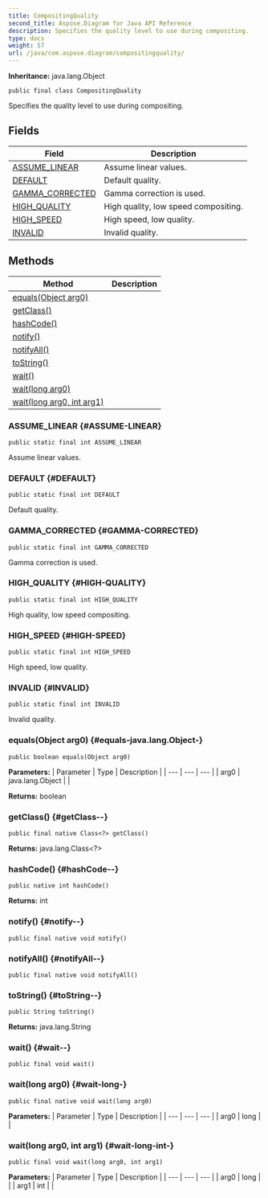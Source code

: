 ```yaml
---
title: CompositingQuality
second_title: Aspose.Diagram for Java API Reference
description: Specifies the quality level to use during compositing.
type: docs
weight: 57
url: /java/com.aspose.diagram/compositingquality/
---
```


**Inheritance:**
java.lang.Object
```
public final class CompositingQuality
```

Specifies the quality level to use during compositing.
## Fields

| Field | Description |
| --- | --- |
| [ASSUME_LINEAR](#ASSUME-LINEAR) | Assume linear values. |
| [DEFAULT](#DEFAULT) | Default quality. |
| [GAMMA_CORRECTED](#GAMMA-CORRECTED) | Gamma correction is used. |
| [HIGH_QUALITY](#HIGH-QUALITY) | High quality, low speed compositing. |
| [HIGH_SPEED](#HIGH-SPEED) | High speed, low quality. |
| [INVALID](#INVALID) | Invalid quality. |
## Methods

| Method | Description |
| --- | --- |
| [equals(Object arg0)](#equals-java.lang.Object-) |  |
| [getClass()](#getClass--) |  |
| [hashCode()](#hashCode--) |  |
| [notify()](#notify--) |  |
| [notifyAll()](#notifyAll--) |  |
| [toString()](#toString--) |  |
| [wait()](#wait--) |  |
| [wait(long arg0)](#wait-long-) |  |
| [wait(long arg0, int arg1)](#wait-long-int-) |  |
### ASSUME_LINEAR {#ASSUME-LINEAR}
```
public static final int ASSUME_LINEAR
```


Assume linear values.

### DEFAULT {#DEFAULT}
```
public static final int DEFAULT
```


Default quality.

### GAMMA_CORRECTED {#GAMMA-CORRECTED}
```
public static final int GAMMA_CORRECTED
```


Gamma correction is used.

### HIGH_QUALITY {#HIGH-QUALITY}
```
public static final int HIGH_QUALITY
```


High quality, low speed compositing.

### HIGH_SPEED {#HIGH-SPEED}
```
public static final int HIGH_SPEED
```


High speed, low quality.

### INVALID {#INVALID}
```
public static final int INVALID
```


Invalid quality.

### equals(Object arg0) {#equals-java.lang.Object-}
```
public boolean equals(Object arg0)
```




**Parameters:**
| Parameter | Type | Description |
| --- | --- | --- |
| arg0 | java.lang.Object |  |

**Returns:**
boolean
### getClass() {#getClass--}
```
public final native Class<?> getClass()
```




**Returns:**
java.lang.Class<?>
### hashCode() {#hashCode--}
```
public native int hashCode()
```




**Returns:**
int
### notify() {#notify--}
```
public final native void notify()
```




### notifyAll() {#notifyAll--}
```
public final native void notifyAll()
```




### toString() {#toString--}
```
public String toString()
```




**Returns:**
java.lang.String
### wait() {#wait--}
```
public final void wait()
```




### wait(long arg0) {#wait-long-}
```
public final native void wait(long arg0)
```




**Parameters:**
| Parameter | Type | Description |
| --- | --- | --- |
| arg0 | long |  |

### wait(long arg0, int arg1) {#wait-long-int-}
```
public final void wait(long arg0, int arg1)
```




**Parameters:**
| Parameter | Type | Description |
| --- | --- | --- |
| arg0 | long |  |
| arg1 | int |  |

